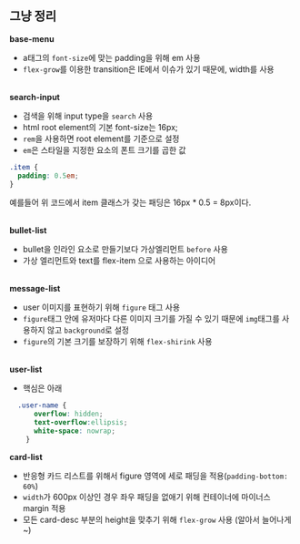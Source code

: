 ## 그냥 정리

**base-menu**
- a태그의 `font-size`에 맞는 padding을 위해 em 사용
- `flex-grow`를 이용한 transition은 IE에서 이슈가 있기 때문에, width를 사용
<br/><br/>

**search-input**
- 검색을 위해 input type을 `search` 사용
- html root element의 기본 font-size는 16px;
- `rem`을 사용하면 root element를 기준으로 설정
- `em`은 스타일을 지정한 요소의 폰트 크기를 곱한 값
```css
.item {
  padding: 0.5em;
}
```
예를들어 위 코드에서 item 클래스가 갖는 패딩은 16px * 0.5 = 8px이다.
<br/><br/>

**bullet-list**
- bullet을 인라인 요소로 만들기보다 가상엘리먼트 `before` 사용
- 가상 엘리먼트와 text를 flex-item 으로 사용하는 아이디어
<br/><br/>

**message-list**
- user 이미지를 표현하기 위해 `figure` 태그 사용
- `figure`태그 안에 유저마다 다른 이미지 크기를 가질 수 있기 때문에 `img`태그를 사용하지 않고 `background`로 설정
- `figure`의 기본 크기를 보장하기 위해 `flex-shirink` 사용
<br/><br/>

**user-list**
- 핵심은 아래
```css
  .user-name {
      overflow: hidden;
      text-overflow:ellipsis;
      white-space: nowrap;
    }
```

**card-list**
- 반응형 카드 리스트를 위해서 figure 영역에 세로 패딩을 적용(`padding-bottom: 60%`)
- `width`가 600px 이상인 경우 좌우 패딩을 없애기 위해 컨테이너에 마이너스 margin 적용
- 모든 card-desc 부분의 height을 맞추기 위해 `flex-grow` 사용 (알아서 늘어나게~)